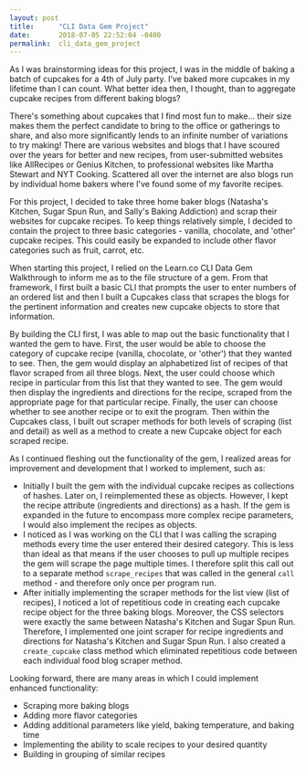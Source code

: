 ```yaml
---
layout: post
title:      "CLI Data Gem Project"
date:       2018-07-05 22:52:04 -0400
permalink:  cli_data_gem_project
---
```



As I was brainstorming ideas for this project, I was in the middle of baking a batch of cupcakes for a 4th of July party. I've baked more cupcakes in my lifetime than I can count. What better idea then, I thought, than to aggregate cupcake recipes from different baking blogs? 

There's something about cupcakes that I find most fun to make... their size makes them the perfect candidate to bring to the office or gatherings to share, and also more significantly lends to an infinite number of variations to try making! There are various websites and blogs that I have scoured over the years for better and new recipes, from user-submitted websites like AllRecipes or Genius Kitchen, to professional websites like Martha Stewart and NYT Cooking. Scattered all over the internet are also blogs run by individual home bakers where I've found some of my favorite recipes. 

For this project, I decided to take three home baker blogs (Natasha's Kitchen, Sugar Spun Run, and Sally's Baking Addiction) and scrap their websites for cupcake recipes. To keep things relatively simple, I decided to contain the project to three basic categories - vanilla, chocolate, and 'other' cupcake recipes. This could easily be expanded to include other flavor categories such as fruit, carrot, etc. 

When starting this project, I relied on the Learn.co CLI Data Gem Walkthrough to inform me as to the file structure of a gem. From that framework, I first built a basic CLI that prompts the user to enter numbers of an ordered list and then I built a Cupcakes class that scrapes the blogs for the pertinent information and creates new cupcake objects to store that information.

By building the CLI first, I was able to map out the basic functionality that I wanted the gem to have. First, the user would be able to choose the category of cupcake recipe (vanilla, chocolate, or 'other') that they wanted to see. Then, the gem would display an alphabetized list of recipes of that flavor scraped from all three blogs. Next, the user could choose which recipe in particular from this list that they wanted to see. The gem would then display the ingredients and directions for the recipe, scraped from the appropriate page for that particular recipe. Finally, the user can choose whether to see another recipe or to exit the program. Then within the Cupcakes class, I built out scraper methods for both levels of scraping (list and detail) as well as a method to create a new Cupcake object for each scraped recipe. 

As I continued fleshing out the functionality of the gem, I realized areas for improvement and development that I worked to implement, such as:
* Initially I built the gem with the individual cupcake recipes as collections of hashes. Later on, I reimplemented these as objects. However, I kept the recipe attribute (ingredients and directions) as a hash. If the gem is expanded in the future to encompass more complex recipe parameters, I would also implement the recipes as objects.
* I noticed as I was working on the CLI that I was calling the scraping methods every time the user entered their desired category. This is less than ideal as that means if the user chooses to pull up multiple recipes the gem will scrape the page multiple times. I therefore split this call out to a separate method `scrape_recipes` that was called in the general `call` method - and therefore only once per program run.
* After initially implementing the scraper methods for the list view (list of recipes), I noticed a lot of repetitious code in creating each cupcake recipe object for the three baking blogs. Moreover, the CSS selectors were exactly the same between Natasha's Kitchen and Sugar Spun Run. Therefore, I implemented one joint scraper for recipe ingredients and directions for Natasha's Kitchen and Sugar Spun Run. I also created a `create_cupcake` class method which eliminated repetitious code between each individual food blog scraper method.

Looking forward, there are many areas in which I could implement enhanced functionality:
* Scraping more baking blogs
* Adding more flavor categories
* Adding additional parameters like yield, baking temperature, and baking time
* Implementing the ability to scale recipes to your desired quantity
* Building in grouping of similar recipes
